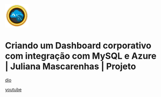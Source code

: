 ![alt text](image.png)

# Criando um Dashboard corporativo com integração com MySQL e Azure | Juliana Mascarenhas | Projeto

[dio](https://web.dio.me/project/processando-e-transformando-dados-com-power-bi/learning/a23f05bd-2d61-46b8-be0e-8d2ada4ef06a)

[youtube](https://www.youtube.com/playlist?list=PLUFkgDlXfnjvX2B-jvhHXJv-7Fh_gUgfh)
